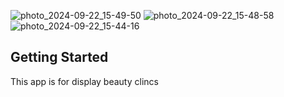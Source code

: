 ![photo_2024-09-22_15-49-50](https://github.com/user-attachments/assets/36b1d965-7c8d-46ef-b13b-c56de09a486a)
![photo_2024-09-22_15-48-58](https://github.com/user-attachments/assets/4dbe4b76-47f9-4787-8e51-ece427e9b0ec)
![photo_2024-09-22_15-44-16](https://github.com/user-attachments/assets/39f292e1-21bd-4aa3-8659-b8fc8df70ad2)



## Getting Started

This app is for display beauty clincs   
